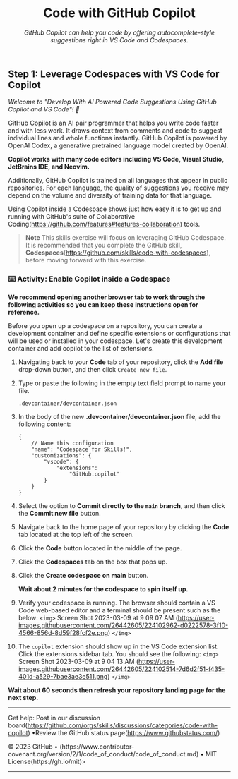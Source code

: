 <header>

<!--
  <<< Author notes: Course header >>>
  Read <https://skills.github.com/quickstart> for more information about how to build courses using this template.
  `<img>` Include a 1280×640 image, course name in sentence case, and a concise description in emphasis. 
`</img>` 
  `<img>`  In your repository settings: enable template repository, add your 1280×640 social image, auto delete head branches. `</img>` 
  Next to "About", add description & tags; disable releases, packages, & environments.
  Add your open source license, GitHub uses the MIT license.
-->

# Code with GitHub Copilot

_GitHub Copilot can help you code by offering autocomplete-style suggestions right in VS Code and Codespaces._
</header>

<footer>

<!--
  <<< Author notes: Step 1 >>>
  Choose 3-5 steps for your course.
  The first step is always the hardest, so pick something easy!
  Link to docs.github.com for further explanations.
  Encourage users to open new tabs for steps!
-->

## Step 1: Leverage Codespaces with VS Code for Copilot

_Welcome to "Develop With AI Powered Code Suggestions Using GitHub Copilot and VS Code"! :wave:_

GitHub Copilot is an AI pair programmer that helps you write code faster and with less work. It draws context from comments and code to suggest individual lines and whole functions instantly. GitHub Copilot is powered by OpenAI Codex, a generative pretrained language model created by OpenAI.

**Copilot works with many code editors including VS Code, Visual Studio, JetBrains IDE, and Neovim.**

Additionally, GitHub Copilot is trained on all languages that appear in public repositories. For each language, the quality of suggestions you receive may depend on the volume and diversity of training data for that language.

Using Copilot inside a Codespace shows just how easy it is to get up and running with GitHub's suite of Collaborative Coding(https://github.com/features#features-collaboration) tools.

> **Note**
> This skills exercise will focus on leveraging GitHub Codespace. It is recommended that you complete the GitHub skill, **Codespaces**(https://github.com/skills/code-with-codespaces), before moving forward with this exercise.

### :keyboard: Activity: Enable Copilot inside a Codespace

**We recommend opening another browser tab to work through the following activities so you can keep these instructions open for reference.**

Before you open up a codespace on a repository, you can create a development container and define specific extensions or configurations that will be used or installed in your codespace. Let's create this development container and add copilot to the list of extensions.

1. Navigating back to your **Code** tab of your repository, click the **Add file** drop-down button, and then click `Create new file`.
1. Type or paste the following in the empty text field prompt to name your file.
   ```
   .devcontainer/devcontainer.json
   ```
1. In the body of the new **.devcontainer/devcontainer.json** file, add the following content:
   ```
   {
       // Name this configuration
       "name": "Codespace for Skills!",
       "customizations": {
           "vscode": {
               "extensions": 
                   "GitHub.copilot"
           }
       }
   }
   ```
1. Select the option to **Commit directly to the `main` branch**, and then click the **Commit new file** button.
1. Navigate back to the home page of your repository by clicking the **Code** tab located at the top left of the screen.
1. Click the **Code** button located in the middle of the page.
1. Click the **Codespaces** tab on the box that pops up.
1. Click the **Create codespace on main** button.

   **Wait about 2 minutes for the codespace to spin itself up.**

1. Verify your codespace is running. The browser should contain a VS Code web-based editor and a terminal should be present such as the below:
   `<img>`  Screen Shot 2023-03-09 at 9 09 07 AM 
(https://user-images.githubusercontent.com/26442605/224102962-d0222578-3f10-4566-856d-8d59f28fcf2e.png) `</img>` 
1. The `copilot` extension should show up in the VS Code extension list. Click the extensions sidebar tab. You should see the following:
    `<img>` Screen Shot 2023-03-09 at 9 04 13 AM
(https://user-images.githubusercontent.com/26442605/224102514-7d6d2f51-f435-401d-a529-7bae3ae3e511.png) `</img>` 

**Wait about 60 seconds then refresh your repository landing page for the next step.**

<footer>

<!--
  <<< Author notes: Footer >>>
  Add a link to get support, GitHub status page, code of conduct, license link.
-->

---

Get help: Post in our discussion board(https://github.com/orgs/skills/discussions/categories/code-with-copilot) &bull;Review the GitHub status page(https://www.githubstatus.com/)

<p>&copy; 2023 GitHub &bull; 
<a aherf = Code of Conduct</a>(https://www.contributor-covenant.org/version/2/1/code_of_conduct/code_of_conduct.md) &bull; MIT License(https://gh.io/mit)>
</p>

---

</footer>
